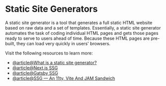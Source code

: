 # Static Site Generators

A static site generator is a tool that generates a full static HTML website based on raw data and a set of templates. Essentially, a static site generator automates the task of coding individual HTML pages and gets those pages ready to serve to users ahead of time. Because these HTML pages are pre-built, they can load very quickly in users' browsers.

Visit the following resources to learn more:

- [@article@What is a static site generator?](https://www.cloudflare.com/learning/performance/static-site-generator/)
- [@article@Next.js SSG](https://nextjs.org/docs/advanced-features/static-html-export)
- [@article@Gatsby SSG](https://www.gatsbyjs.com/docs/glossary/static-site-generator/)
- [@article@SSG — An 11ty, Vite And JAM Sandwich](https://www.smashingmagazine.com/2021/10/building-ssg-11ty-vite-jam-sandwich/)
